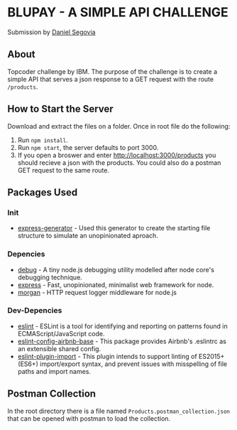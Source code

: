 # BLUPAY - A SIMPLE API CHALLENGE
Submission by [Daniel Segovia](https://github.com/sego90)
## About
Topcoder challenge by IBM. The purpose of the challenge is to create a simple API that serves a json response to a GET request with the route `/products`. 
## How to Start the Server
Download and extract the files on a folder. Once in root file do the following:  
1. Run `npm install`.  
2. Run `npm start`, the server defaults to port 3000.
3. If you open a broswer and enter [http://localhost:3000/products](http://localhost:3000/products) you should recieve a json with the products. You could also do a postman GET request to the same route. 
## Packages Used
### Init
* [express-generator](https://expressjs.com/en/starter/generator.html) - Used this generator to create the starting file structure to simulate an unopinionated aproach. 
### Depencies
* [debug](https://www.npmjs.com/package/debug) - A tiny node.js debugging utility modelled after node core's debugging technique.
* [express](https://www.npmjs.com/package/express) - Fast, unopinionated, minimalist web framework for node.
* [morgan](https://www.npmjs.com/package/morgan) - HTTP request logger middleware for node.js
### Dev-Depencies
* [eslint](https://www.npmjs.com/package/eslint) - ESLint is a tool for identifying and reporting on patterns found in ECMAScript/JavaScript code.
* [eslint-config-airbnb-base](https://www.npmjs.com/package/eslint-config-airbnb) - This package provides Airbnb's .eslintrc as an extensible shared config.
* [eslint-plugin-import](https://www.npmjs.com/package/eslint-plugin-import) - This plugin intends to support linting of ES2015+ (ES6+) import/export syntax, and prevent issues with misspelling of file paths and import names.
## Postman Collection
In the root directory there is a file named `Products.postman_collection.json` that can be opened with postman to load the collection. 
